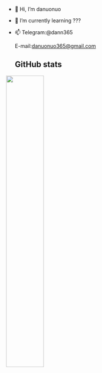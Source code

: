 - 👋 Hi, I’m danuonuo
- 🌱 I’m currently learning ???
- 📫 Telegram:@dann365

     E-mail:danuonuo365@gmail.com
     
   ## GitHub stats

<a href="https://github.com/kuohuanhuan">
  <div>
    <img src="https://github-readme-stats.vercel.app/api?username=danuonuo" align="left" width="45%"/>
    <!---<img src="https://github-readme-streak-stats.herokuapp.com/?user=danuonuo" align="right" width="45%"/>>
  </div>
</a>


